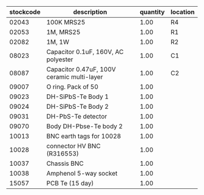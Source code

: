 |stockcode|description|quantity|location|
|---------|-----------|--------|--------|
|02043|100K MRS25|1.00|R4|
|02053|1M, MRS25|1.00|R1|
|02082|1M, 1W|1.00|R2|
|08023|Capacitor 0.1uF, 160V, AC polyester|1.00|C1|
|08087|Capacitor 0.47uF, 100V ceramic multi-layer|1.00|C2|
|09007|O ring.  Pack of 50|1.00||
|09023|DH-SiPbS-Te Body 1|1.00||
|09024|DH-SiPbS-Te Body 2|1.00||
|09031|DH-PbS-Te detector|1.00||
|09070|Body DH-Pbse-Te body 2|1.00||
|10013|BNC earth tags for 10028|1.00||
|10028|connector HV BNC (R316553)|1.00||
|10037|Chassis BNC|1.00||
|10038|Amphenol  5-way socket|1.00||
|15057|PCB Te  (15 day)|1.00||

